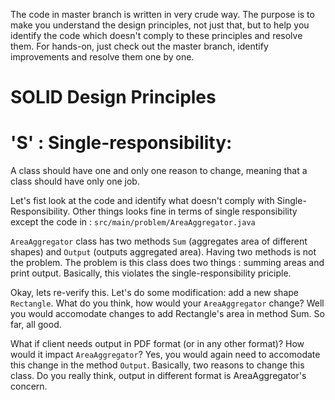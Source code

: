 The code in master branch is written in very crude way. The purpose is to make you understand the design principles, not just that, but to help you identify the code which doesn't comply to these principles and resolve them. For hands-on, just check out the master branch, identify improvements and resolve them one by one.

# SOLID Design Principles 
# 'S' : Single-responsibility:
A class should have one and only one reason to change, meaning that a class should have only one job.

Let's fist look at the code and identify what doesn't comply with Single-Responsibility. Other things looks fine in terms of single responsibility except the code in :  ```src/main/problem/AreaAggregator.java```

```AreaAggregator``` class has two methods ```Sum``` (aggregates area of different shapes) and ```Output``` (outputs aggregated area). Having two methods is not the problem. The problem is this class does two things : summing areas and print output. Basically, this violates the single-responsibility priciple.

Okay, lets re-verify this. Let's do some modification: add a new shape ```Rectangle```. What do you think, how would your ```AreaAggregator``` change? Well you would accomodate changes to add Rectangle's area in method Sum. So far, all good.

What if client needs output in PDF format (or in any other format)? How would it impact ```AreaAggregator```? Yes, you would again need to accomodate this change in the method ```Output```. Basically, two reasons to change this class. Do you really think, output in different format is AreaAggregator's concern.
